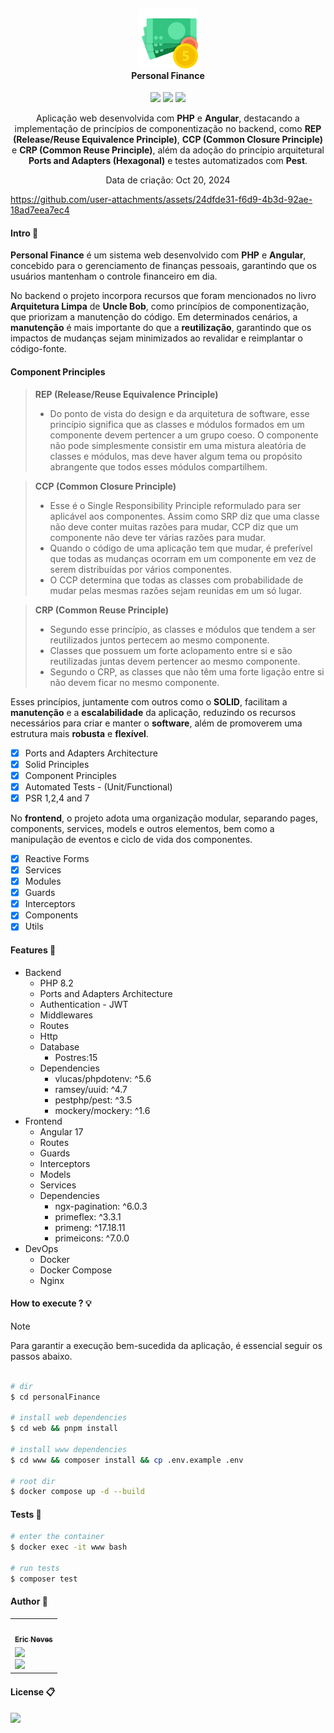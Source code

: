 <h4 align="center">
  <br />
  <img src="resources/doc/icon.png">
  <br />
    Personal Finance 
  <br />
</h4>

<p align="center">
  <img src="https://img.shields.io/github/last-commit/EricNeves/personalFinance?display_timestamp=author&style=flat-square&logo=git&labelColor=%23010409&color=%23F05032">
  <img src="https://img.shields.io/github/languages/top/ericneves/personalFinance?style=flat-square&logo=php&logoColor=%23fff&label=PHP&labelColor=%23777BB4&color=%231C47CB">
  <img src="https://img.shields.io/github/license/ericneves/personalFinance?style=flat-square&logo=github&logoColor=white&labelColor=%23000000&color=%23DEEB52">
</p>

<p align="center">
    Aplicação web desenvolvida com <strong>PHP</strong> e <strong>Angular</strong>, destacando a implementação de princípios de componentização no backend, como <strong>REP (Release/Reuse Equivalence Principle)</strong>, <strong>CCP (Common Closure Principle)</strong> e <strong>CRP (Common Reuse Principle)</strong>, além da adoção do princípio arquitetural <strong>Ports and Adapters (Hexagonal)</strong> e testes automatizados com <strong>Pest</strong>.
</p> 

<p align="center">Data de criação: Oct 20, 2024</p>

https://github.com/user-attachments/assets/24dfde31-f6d9-4b3d-92ae-18ad7eea7ec4

#### Intro 📖

**Personal Finance** é um sistema web desenvolvido com **PHP** e **Angular**, concebido para o gerenciamento de finanças pessoais, garantindo que os usuários mantenham o controle financeiro em dia.

No backend o projeto incorpora recursos que foram mencionados no livro **Arquitetura Limpa** de **Uncle Bob**, como princípios de componentização, que priorizam a manutenção do código. Em determinados cenários, a **manutenção** é mais importante do que a **reutilização**, garantindo que os impactos de mudanças sejam minimizados ao revalidar e reimplantar o código-fonte.

#### Component Principles

> 
> **REP (Release/Reuse Equivalence Principle)** 
> - Do ponto de vista do design e da arquitetura de software, esse princípio significa que as classes e módulos formados em um componente devem pertencer a um grupo coeso. O componente não pode simplesmente consistir em uma mistura aleatória de classes e módulos, mas deve haver algum tema ou propósito abrangente que todos esses módulos compartilhem.
>

>
> **CCP (Common Closure Principle)**
> - Esse é o Single Responsibility Principle reformulado para ser aplicável aos componentes. Assim como SRP diz que uma classe não deve conter muitas razões para mudar, CCP diz que um componente não deve ter várias razões para mudar.
> - Quando o código de uma aplicação tem que mudar, é preferível que todas as mudanças ocorram em um componente em vez de serem distribuídas por vários componentes.
> - O CCP determina que todas as classes com probabilidade de mudar pelas mesmas razões sejam reunidas em um só lugar.
> 

>
> **CRP (Common Reuse Principle)**
> - Segundo esse princípio, as classes e módulos que tendem a ser reutilizados juntos pertecem ao mesmo componente.
> - Classes que possuem um forte aclopamento entre si e são reutilizadas juntas devem pertencer ao mesmo componente.
> - Segundo o CRP, as classes que não têm uma forte ligação entre si não devem ficar no mesmo componente.
> 

Esses princípios, juntamente com outros como o **SOLID**, facilitam a **manutenção** e a **escalabilidade** da aplicação, reduzindo os recursos necessários para criar e manter o **software**, além de promoverem uma estrutura mais **robusta** e **flexível**.

- [x] Ports and Adapters Architecture
- [x] Solid Principles
- [x] Component Principles
- [x] Automated Tests - (Unit/Functional)
- [x] PSR 1,2,4 and 7

No **frontend**, o projeto adota uma organização modular, separando pages, components, services, models e outros elementos, bem como a manipulação de eventos e ciclo de vida dos componentes.

- [x] Reactive Forms
- [x] Services
- [x] Modules
- [x] Guards
- [x] Interceptors
- [x] Components
- [x] Utils

#### Features 🚀

- Backend
  - PHP 8.2
  - Ports and Adapters Architecture
  - Authentication - JWT
  - Middlewares
  - Routes
  - Http
  - Database
    - Postres:15
  - Dependencies
    - vlucas/phpdotenv: ^5.6
    - ramsey/uuid: ^4.7
    - pestphp/pest: ^3.5
    - mockery/mockery: ^1.6
- Frontend
  - Angular 17
  - Routes
  - Guards
  - Interceptors
  - Models
  - Services
  - Dependencies
    - ngx-pagination: ^6.0.3
    - primeflex: ^3.3.1
    - primeng: ^17.18.11
    - primeicons: ^7.0.0
- DevOps
  - Docker
  - Docker Compose
  - Nginx  

#### How to execute ? 💡

> [!NOTE]
>
> Para garantir a execução bem-sucedida da aplicação, é essencial seguir os passos abaixo.
>

```sh

# dir
$ cd personalFinance

# install web dependencies
$ cd web && pnpm install

# install www dependencies
$ cd www && composer install && cp .env.example .env

# root dir
$ docker compose up -d --build

```

#### Tests 🔋

```sh
# enter the container
$ docker exec -it www bash

# run tests
$ composer test
```

#### Author 🗿

<table>
  <tr>
    <td align="center">
      <a href="https://www.instagram.com/ericneves_dev/">
        <img src="https://avatars.githubusercontent.com/u/32256029" width="100px;" alt=""/>
        <br />
        <sub>
          <b>Eric Neves</b>
        </sub>
      </a>
    </td>
  </tr>
  <tr>
    <td>
      <a href="https://www.instagram.com/ericneves_dev/">
        <img src="https://img.shields.io/badge/Instagram-E4405F?style=for-the-badge&logo=instagram&logoColor=white" width="100%">
      </a> 
      <br />
      <a href="https://linkedin.com/in/ericnevesrr"> 
        <img src="https://img.shields.io/badge/LinkedIn-0077B5?style=for-the-badge&logo=linkedin&logoColor=white" width="100%">
      </a>
    </td>
  </tr>
</table>

#### License 📋

<img src="https://img.shields.io/github/license/ericneves/personalFinance?style=flat-square&logo=github&logoColor=white&labelColor=%23000000&color=%23DEEB52">

